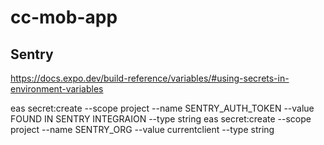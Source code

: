 # cc-mob-app



## Sentry

https://docs.expo.dev/build-reference/variables/#using-secrets-in-environment-variables

eas secret:create --scope project --name SENTRY_AUTH_TOKEN --value FOUND IN SENTRY INTEGRAION --type string
eas secret:create --scope project --name SENTRY_ORG --value currentclient --type string